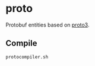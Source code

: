 # proto

Protobuf entities based on [proto3]("https://developers.google.com/protocol-buffers/docs/proto3").

## Compile

```bash
protocompiler.sh
```